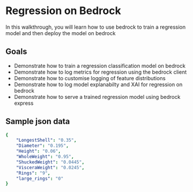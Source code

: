 # Regression on Bedrock

In this walkthrough, you will learn how to use bedrock to train a regression model and then deploy the model on bedrock

## Goals

* Demonstrate how to train a regression classification model on bedrock
* Demonstrate how to log metrics for regression using the bedrock client
* Demonstrate how to customise logging of feature distributions
* Demonstrate how to log model explanabilty and XAI for regression on bedrock
* Demonstrate how to serve a trained regression model using bedrock express

## Sample json data
```yaml
{
    "LongestShell": "0.35", 
    "Diameter": "0.195",
    "Height": "0.06", 
    "WholeWeight": "0.95",
    "ShuckedWeight": "0.0445",
    "VisceraWeight": "0.0245", 
    "Rings": "9",
    "large_rings": "0"
}
```